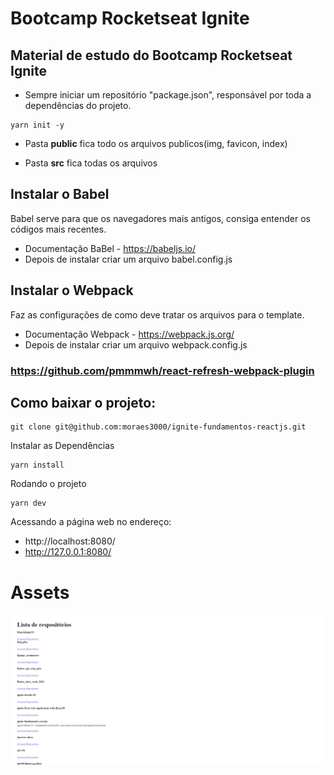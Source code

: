 # Bootcamp  Rocketseat Ignite 
## Material de estudo do Bootcamp  Rocketseat Ignite 
* Sempre iniciar um repositório "package.json", responsável por toda a dependências do projeto.
```term
yarn init -y 
```

* Pasta <b>public</b> fica todo os arquivos publicos(img, favicon, index)

* Pasta <b>src</b> fica todas os arquivos

## Instalar o Babel
Babel serve para que os navegadores mais antigos, consiga entender os códigos mais recentes.
* Documentação BaBel -  https://babeljs.io/
* Depois de instalar criar um arquivo babel.config.js

## Instalar o Webpack
Faz as configurações de como deve tratar os arquivos para o template.
* Documentação Webpack - https://webpack.js.org/
* Depois de instalar criar um arquivo webpack.config.js


### https://github.com/pmmmwh/react-refresh-webpack-plugin




















## Como baixar o projeto:
```term
git clone git@github.com:moraes3000/ignite-fundamentos-reactjs.git
```
Instalar as Dependências 
```term
yarn install
```
Rodando o projeto 
```term
yarn dev
```
Acessando a página web no endereço:  

- http://localhost:8080/ 
- http://127.0.0.1:8080/


# Assets
<img src='public/img.png'/>